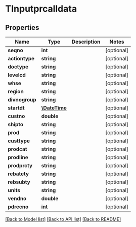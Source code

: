# TInputprcalldata

## Properties
Name | Type | Description | Notes
------------ | ------------- | ------------- | -------------
**seqno** | **int** |  | [optional] 
**actiontype** | **string** |  | [optional] 
**doctype** | **string** |  | [optional] 
**levelcd** | **string** |  | [optional] 
**whse** | **string** |  | [optional] 
**region** | **string** |  | [optional] 
**divnogroup** | **string** |  | [optional] 
**startdt** | [**\DateTime**](\DateTime.md) |  | [optional] 
**custno** | **double** |  | [optional] 
**shipto** | **string** |  | [optional] 
**prod** | **string** |  | [optional] 
**custtype** | **string** |  | [optional] 
**prodcat** | **string** |  | [optional] 
**prodline** | **string** |  | [optional] 
**prodprcty** | **string** |  | [optional] 
**rebatety** | **string** |  | [optional] 
**rebsubty** | **string** |  | [optional] 
**units** | **string** |  | [optional] 
**vendno** | **double** |  | [optional] 
**pdrecno** | **int** |  | [optional] 

[[Back to Model list]](../README.md#documentation-for-models) [[Back to API list]](../README.md#documentation-for-api-endpoints) [[Back to README]](../README.md)


